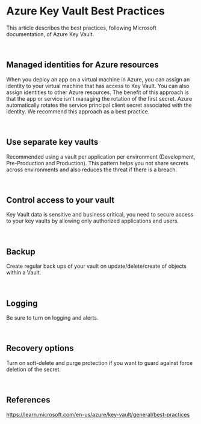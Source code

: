 # Azure Key Vault Best Practices
<p>
  This article describes the best practices, following Microsoft documentation, of Azure Key Vault.
</p>

<br>

## Managed identities for Azure resources
<p>
  When you deploy an app on a virtual machine in Azure, you can assign an identity to your virtual machine that has access to Key Vault. You can also assign identities to other Azure resources. The benefit of this approach is that the app or service isn't managing the rotation of the first secret. Azure automatically rotates the service principal client secret associated with the identity. We recommend this approach as a best practice.
</p>

<br>

## Use separate key vaults
<p>
  Recommended using a vault per application per environment (Development, Pre-Production and Production). This pattern helps you not share secrets across environments and also reduces the threat if there is a breach.
</p>

<br>

## Control access to your vault
<p>
  Key Vault data is sensitive and business critical, you need to secure access to your key vaults by allowing only authorized applications and users.
</p>

<br>

## Backup
<p>
  Create regular back ups of your vault on update/delete/create of objects within a Vault.
</p>

<br>

## Logging
<p>
  Be sure to turn on logging and alerts.
</p>

<br>

## Recovery options
<p>
  Turn on soft-delete and purge protection if you want to guard against force deletion of the secret.
</p>

<br>

## References
https://learn.microsoft.com/en-us/azure/key-vault/general/best-practices
